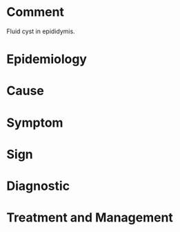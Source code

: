 # Comment

Fluid cyst in epididymis.

# Epidemiology

# Cause

# Symptom

# Sign

# Diagnostic

# Treatment and Management

